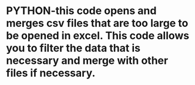 # PYTHON-this code opens and merges csv files that are too large to be opened in excel. This code allows you to filter the data that is necessary and merge with other files if necessary. 
